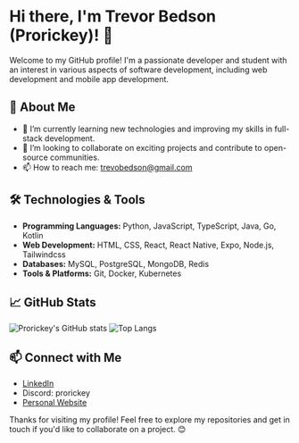 # Hi there, I'm Trevor Bedson (Prorickey)! 👋

Welcome to my GitHub profile! I'm a passionate developer and student with an interest in various aspects of software development, including web development and mobile app development.

## 🚀 About Me

- 🌱 I’m currently learning new technologies and improving my skills in full-stack development.
- 💼 I’m looking to collaborate on exciting projects and contribute to open-source communities.
- 📫 How to reach me: [trevobedson@gmail.com](mailto:trevobedson@gmail.com)

## 🛠️ Technologies & Tools

- **Programming Languages:** Python, JavaScript, TypeScript, Java, Go, Kotlin
- **Web Development:** HTML, CSS, React, React Native, Expo, Node.js, Tailwindcss
- **Databases:** MySQL, PostgreSQL, MongoDB, Redis
- **Tools & Platforms:** Git, Docker, Kubernetes

## 📈 GitHub Stats

![Prorickey's GitHub stats](https://github-readme-stats-kds3ox1mj-trevor-bedsons-projects.vercel.app/api?username=Prorickey&show_icons=true&theme=radical)
![Top Langs](https://github-readme-stats-kds3ox1mj-trevor-bedsons-projects.vercel.app/api/top-langs/?username=Prorickey&layout=compact&theme=radical)
<!---
## 📂 Projects

Here are some of my notable projects:

- [**Project 1**](https://github.com/Prorickey/project-1): A brief description of your project.
- [**Project 2**](https://github.com/Prorickey/project-2): A brief description of your project.
- [**Project 3**](https://github.com/Prorickey/project-3): A brief description of your project.
-->
## 📫 Connect with Me

- [LinkedIn](https://www.linkedin.com/in/trevor-bedson/)
- Discord: prorickey
- [Personal Website](https://bedson.tech/)

Thanks for visiting my profile! Feel free to explore my repositories and get in touch if you'd like to collaborate on a project. 😊
